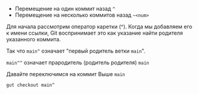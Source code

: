

- Перемещение на один коммит назад `^`
- Перемещение на несколько коммитов назад `~<num>`

Для начала рассмотрим оператор каретки (^). Когда мы добавляем его к имени ссылки, Git воспринимает это как указание найти родителя указанного коммита.

Так что `main^` означает "первый родитель ветки `main`".

`main^^` означает прародитель (родитель родителя) `main`

Давайте переключимся на коммит Выше `main`
```git
gut checkout main^
```